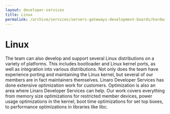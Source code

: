 ```yaml
---
layout: developer-services
title: Linux
permalink: /archive/services/servers-gateways-development-boards/hardware-enablement/linux/
---
```

# Linux
The team can also develop and support several Linux distributions on a variety of platforms. This includes bootloader and Linux kernel ports, as well as integration into various distributions. Not only does the team have experience porting and maintaining the Linux kernel, but several of our members are in fact maintainers themselves. Linaro Developer Services has done extensive optimization work for customers. Optimization is also an area where Linaro Developer Services can help. Our work covers everything from memory size optimizations for restricted member devices, power usage optimizations in the kernel, boot time optimizations for set top boxes, to performance optimizations in libraries like libc.  
